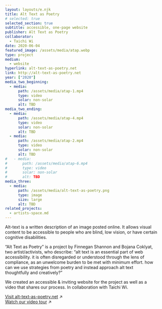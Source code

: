 ```yaml
---
layout: layouts/e.njk
title: Alt Text as Poetry
# selected: true
selected_section: true
subtitle: accessible, one-page website
publisher: Alt Text as Poetry
collaborator:
  - Taichi Wi
date: 2020-06-04
featured_image: /assets/media/atap.webp
type: project
medium:
  - website
hyperlink: alt-text-as-poetry.net
link: http://alt-text-as-poetry.net
year: ["2020"]
media_two_beginning:
  - media:
      path: /assets/media/atap-1.mp4
      type: video
      solar: non-solar
      alt: TBD
media_two_ending:
  - media:
      path: /assets/media/atap-4.mp4
      type: video
      solar: non-solar
      alt: TBD
  - media:
      path: /assets/media/atap-2.mp4
      type: video
      solar: non-solar
      alt: TBD
#   - media:
#       path: /assets/media/atap-6.mp4
#       type: video
#       solar: non-solar
#       alt: TBD
media_three:
  - media:
      path: /assets/media/alt-text-as-poetry.png
      type: image
      size: large
      alt: TBD
related_projects:
  - artists-space.md
---
```


Alt-text is a written description of an image posted online. It allows visual content to be accessible to people who are blind, low vision, or have certain cognitive disabilities.

“Alt Text as Poetry” is a project by Finnegan Shannon and Bojana Coklyat, two artist/activists, who describe: “alt text is an essential part of web accessibility. it is often disregarded or understood through the lens of compliance, as an unwelcome burden to be met with minimum effort. how can we use strategies from poetry and instead approach alt text thoughtfully and creatively?”

We created an accessible & inviting website for the project as well as a video that shares our process. In collaboration with Taichi Wi.

<a href="https://alt-text-as-poetry.net" target="_blank">Visit alt-text-as-poetry.net</a> ↗<br>
<a href="https://youtu.be/PUooHXD0JaA?si=SZJtoqREgU5XKo6_" target="_blank">Watch our video tour</a> ↗
